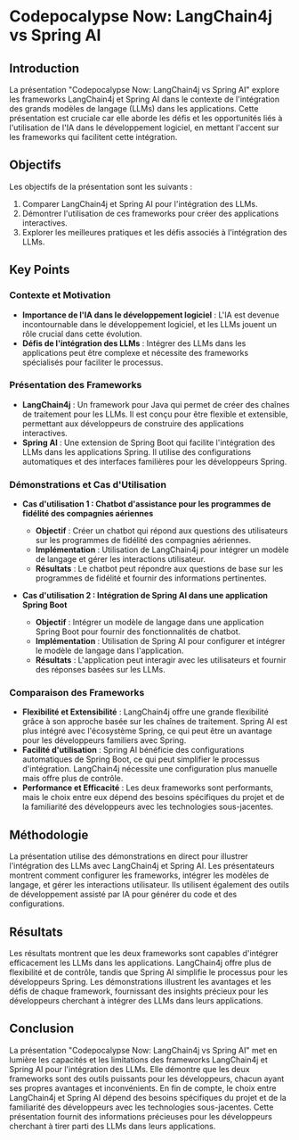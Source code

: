 # Codepocalypse Now: LangChain4j vs Spring AI

## Introduction
La présentation "Codepocalypse Now: LangChain4j vs Spring AI" explore les frameworks LangChain4j et Spring AI dans le contexte de l'intégration des grands modèles de langage (LLMs) dans les applications. Cette présentation est cruciale car elle aborde les défis et les opportunités liés à l'utilisation de l'IA dans le développement logiciel, en mettant l'accent sur les frameworks qui facilitent cette intégration.

## Objectifs
Les objectifs de la présentation sont les suivants :
1. Comparer LangChain4j et Spring AI pour l'intégration des LLMs.
2. Démontrer l'utilisation de ces frameworks pour créer des applications interactives.
3. Explorer les meilleures pratiques et les défis associés à l'intégration des LLMs.

## Key Points

### Contexte et Motivation
- **Importance de l'IA dans le développement logiciel** : L'IA est devenue incontournable dans le développement logiciel, et les LLMs jouent un rôle crucial dans cette évolution.
- **Défis de l'intégration des LLMs** : Intégrer des LLMs dans les applications peut être complexe et nécessite des frameworks spécialisés pour faciliter le processus.

### Présentation des Frameworks
- **LangChain4j** : Un framework pour Java qui permet de créer des chaînes de traitement pour les LLMs. Il est conçu pour être flexible et extensible, permettant aux développeurs de construire des applications interactives.
- **Spring AI** : Une extension de Spring Boot qui facilite l'intégration des LLMs dans les applications Spring. Il utilise des configurations automatiques et des interfaces familières pour les développeurs Spring.

### Démonstrations et Cas d'Utilisation
- **Cas d'utilisation 1 : Chatbot d'assistance pour les programmes de fidélité des compagnies aériennes**
  - **Objectif** : Créer un chatbot qui répond aux questions des utilisateurs sur les programmes de fidélité des compagnies aériennes.
  - **Implémentation** : Utilisation de LangChain4j pour intégrer un modèle de langage et gérer les interactions utilisateur.
  - **Résultats** : Le chatbot peut répondre aux questions de base sur les programmes de fidélité et fournir des informations pertinentes.

- **Cas d'utilisation 2 : Intégration de Spring AI dans une application Spring Boot**
  - **Objectif** : Intégrer un modèle de langage dans une application Spring Boot pour fournir des fonctionnalités de chatbot.
  - **Implémentation** : Utilisation de Spring AI pour configurer et intégrer le modèle de langage dans l'application.
  - **Résultats** : L'application peut interagir avec les utilisateurs et fournir des réponses basées sur les LLMs.

### Comparaison des Frameworks
- **Flexibilité et Extensibilité** : LangChain4j offre une grande flexibilité grâce à son approche basée sur les chaînes de traitement. Spring AI est plus intégré avec l'écosystème Spring, ce qui peut être un avantage pour les développeurs familiers avec Spring.
- **Facilité d'utilisation** : Spring AI bénéficie des configurations automatiques de Spring Boot, ce qui peut simplifier le processus d'intégration. LangChain4j nécessite une configuration plus manuelle mais offre plus de contrôle.
- **Performance et Efficacité** : Les deux frameworks sont performants, mais le choix entre eux dépend des besoins spécifiques du projet et de la familiarité des développeurs avec les technologies sous-jacentes.

## Méthodologie
La présentation utilise des démonstrations en direct pour illustrer l'intégration des LLMs avec LangChain4j et Spring AI. Les présentateurs montrent comment configurer les frameworks, intégrer les modèles de langage, et gérer les interactions utilisateur. Ils utilisent également des outils de développement assisté par IA pour générer du code et des configurations.

## Résultats
Les résultats montrent que les deux frameworks sont capables d'intégrer efficacement les LLMs dans les applications. LangChain4j offre plus de flexibilité et de contrôle, tandis que Spring AI simplifie le processus pour les développeurs Spring. Les démonstrations illustrent les avantages et les défis de chaque framework, fournissant des insights précieux pour les développeurs cherchant à intégrer des LLMs dans leurs applications.

## Conclusion
La présentation "Codepocalypse Now: LangChain4j vs Spring AI" met en lumière les capacités et les limitations des frameworks LangChain4j et Spring AI pour l'intégration des LLMs. Elle démontre que les deux frameworks sont des outils puissants pour les développeurs, chacun ayant ses propres avantages et inconvénients. En fin de compte, le choix entre LangChain4j et Spring AI dépend des besoins spécifiques du projet et de la familiarité des développeurs avec les technologies sous-jacentes. Cette présentation fournit des informations précieuses pour les développeurs cherchant à tirer parti des LLMs dans leurs applications.